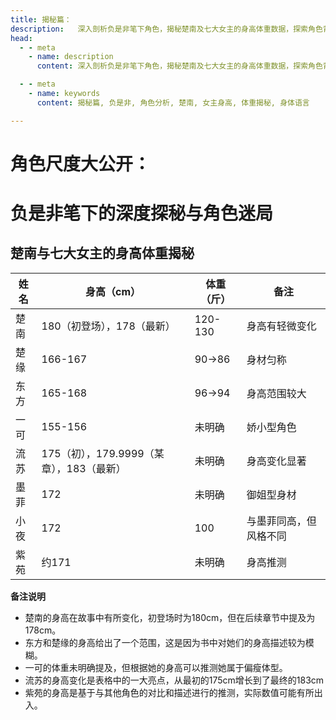 ```yaml
---  
title: 揭秘篇：  
description:   深入剖析负是非笔下角色，揭秘楚南及七大女主的身高体重数据，探索角色背后的身体语言与故事迷局。
head:   
  - - meta  
    - name: description  
      content: 深入剖析负是非笔下角色，揭秘楚南及七大女主的身高体重数据，探索角色背后的身体语言与故事迷局。

  - - meta  
    - name: keywords  
      content: 揭秘篇, 负是非, 角色分析, 楚南, 女主身高, 体重揭秘, 身体语言

---
```


# 角色尺度大公开：
# 负是非笔下的深度探秘与角色迷局
## **楚南与七大女主的身高体重揭秘**

| 姓名 | 身高（cm） | 体重（斤） | 备注 |
| --- | --- | --- | --- |
| 楚南 | 180（初登场），178（最新） | 120-130 | 身高有轻微变化 |
| 楚缘 | 166-167 | 90->86 | 身材匀称 |
| 东方 | 165-168 | 96->94 | 身高范围较大 |
| 一可 | 155-156 | 未明确 | 娇小型角色 |
| 流苏 | 175（初），179.9999（某章），183（最新） | 未明确 | 身高变化显著 |
| 墨菲 | 172 | 未明确 | 御姐型身材 |
| 小夜 | 172 | 100 | 与墨菲同高，但风格不同 |
| 紫苑 | 约171 | 未明确 | 身高推测 |

**备注说明**

- 楚南的身高在故事中有所变化，初登场时为180cm，但在后续章节中提及为178cm。
- 东方和楚缘的身高给出了一个范围，这是因为书中对她们的身高描述较为模糊。
- 一可的体重未明确提及，但根据她的身高可以推测她属于偏瘦体型。
- 流苏的身高变化是表格中的一大亮点，从最初的175cm增长到了最终的183cm
- 紫苑的身高是基于与其他角色的对比和描述进行的推测，实际数值可能有所出入。

<Twikoo :key="reveal" />